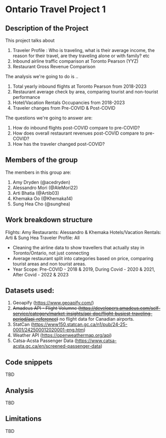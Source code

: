 # Ontario Travel Project 1

## Description of the Project 

This project talks about 
1. Traveler Profile : Who is traveling, what is their average income, the reason for their travel, are they traveling alone or with family? etc 
2. Inbound airline traffic comparison at Toronto Pearson (YYZ)
3. Restaurant Gross Revenue Comparison 

The analysis we're going to do is .. 
1. Total yearly inbound flights at Toronto Pearson from 2018-2023
2. Restaurant average check by area, comparing tourist and non-tourist performance
3. Hotel/Vacation Rentals Occupancies from 2018-2023
4. Traveler changes from Pre-COVID & Post-COVID

The questions we're going to answer are: 
1. How do inbound flights post-COVID compare to pre-COVID? 
2. How does overall restaurant revenues post-COVID compare to pre-COVID? 
3. How has the traveler changed post-COVID? 

## Members of the group

The members in this group are: 
1. Amy Dryden (@acedryden)
2. Alessandro Mori (@AleMori22)
3. Arti Bhatia (@Artib03)
4. Khemaka Oo (@Khemaka14)
5. Sung Hea Cho (@sunghea)

## Work breakdown structure
Flights: Amy
Restaurants: Alessandro & Khemaka 
Hotels/Vacation Rentals: Arti & Sung Hea 
Traveler Profile: All 
- Cleaning the airline data to show travellers that actually stay in Toronto/Ontario, not just connecting
- Average restaurant split into categories based on price, comparing tourist areas and non tourist areas. 
- Year Scope: Pre-COVID - 2018 & 2019, During Covid - 2020 & 2021, After Covid - 2022 & 2023

## Datasets used: 

1. Geoapify (https://www.geoapify.com/)
2. ~~Amadeus API - Flight Volumne (https://developers.amadeus.com/self-service/category/market-insights/api-doc/flight-busiest-traveling-period/api-reference)~~ no flight data for Canadian airports. 
3. StatCan (https://www150.statcan.gc.ca/n1/pub/24-25-0001/242500012020001-eng.htm)
4. Weather API (https://openweathermap.org/api)
5. Catsa-Acsta Passenger Data (https://www.catsa-acsta.gc.ca/en/screened-passenger-data)

## Code snippets
TBD

## Analysis 

TBD

## Limitations
TBD
